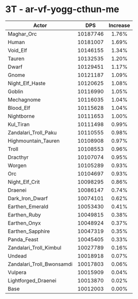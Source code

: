 # 3T - ar-vf-yogg-cthun-me
| Actor | DPS | Increase |
|---|:---:|:---:|
|Maghar_Orc|10187746|1.76%|
|Human|10181007|1.69%|
|Void_Elf|10146155|1.34%|
|Tauren|10132535|1.20%|
|Dwarf|10129451|1.17%|
|Gnome|10121187|1.09%|
|Night_Elf_Haste|10120625|1.08%|
|Goblin|10116990|1.05%|
|Mechagnome|10116035|1.04%|
|Blood_Elf|10115628|1.04%|
|Nightborne|10111653|1.00%|
|Kul_Tiran|10111498|0.99%|
|Zandalari_Troll_Paku|10110555|0.98%|
|Highmountain_Tauren|10108908|0.97%|
|Troll|10108553|0.96%|
|Dracthyr|10107074|0.95%|
|Worgen|10105289|0.93%|
|Orc|10104697|0.93%|
|Night_Elf_Crit|10098295|0.86%|
|Draenei|10086147|0.74%|
|Dark_Iron_Dwarf|10074101|0.62%|
|Earthen_Emerald|10053430|0.41%|
|Earthen_Ruby|10049815|0.38%|
|Earthen_Onyx|10048924|0.37%|
|Earthen_Sapphire|10047319|0.35%|
|Panda_Feast|10045405|0.33%|
|Zandalari_Troll_Kimbul|10027789|0.16%|
|Undead|10018918|0.07%|
|Zandalari_Troll_Bwonsamdi|10017803|0.06%|
|Vulpera|10015909|0.04%|
|Lightforged_Draenei|10013870|0.02%|
|Base|10012003|0.00%|
